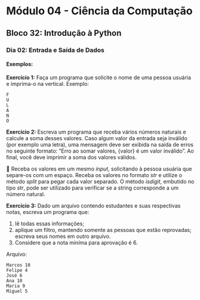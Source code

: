# Módulo 04 - Ciência da Computação
## Bloco 32: Introdução à Python
### Dia 02: Entrada e Saída de Dados
#### Exemplos:

**Exercício 1:** Faça um programa que solicite o nome de uma pessoa usuária e imprima-o na vertical. Exemplo:

~~~
F
U
L
A
N
O
~~~

**Exercício 2:** Escreva um programa que receba vários números naturais e calcule a soma desses valores. Caso algum valor da entrada seja inválido (por exemplo uma letra), uma mensagem deve ser exibida na saída de erros no seguinte formato: “Erro ao somar valores, {valor} é um valor inválido”. Ao final, você deve imprimir a soma dos valores válidos.

🦜 Receba os valores em um mesmo *input*, solicitando à pessoa usuária que separe-os com um espaço. Receba os valores no formato *str* e utilize o método *split* para pegar cada valor separado. O método *isdigit*, embutido no tipo *str*, pode ser utilizado para verificar se a string corresponde a um número natural.

**Exercício 3:** Dado um arquivo contendo estudantes e suas respectivas notas, escreva um programa que:

  1. lê todas essas informações;
  2. aplique um filtro, mantendo somente as pessoas que estão reprovadas;
  escreva seus nomes em outro arquivo.
  1. Considere que a nota miníma para aprovação é 6.

Arquivo:

~~~
Marcos 10
Felipe 4
José 6
Ana 10
Maria 9
Miguel 5
~~~
